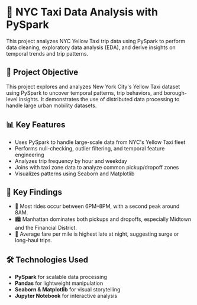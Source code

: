 # 🗽 NYC Taxi Data Analysis with PySpark

This project analyzes NYC Yellow Taxi trip data using PySpark to perform data cleaning, exploratory data analysis (EDA), and derive insights on temporal trends and trip patterns.

## 🎯 Project Objective

This project explores and analyzes New York City's Yellow Taxi dataset using PySpark to uncover temporal patterns, trip behaviors, and borough-level insights. It demonstrates the use of distributed data processing to handle large urban mobility datasets.


## 📊 Key Features

- Uses PySpark to handle large-scale data from NYC's Yellow Taxi fleet
- Performs null-checking, outlier filtering, and temporal feature engineering
- Analyzes trip frequency by hour and weekday
- Joins with taxi zone data to analyze common pickup/dropoff zones
- Visualizes patterns using Seaborn and Matplotlib

## 🧠 Key Findings

- 🚕 Most rides occur between 6PM–8PM, with a second peak around 8AM.
- 🏙️ Manhattan dominates both pickups and dropoffs, especially Midtown and the Financial District.
- 💸 Average fare per mile is highest late at night, suggesting surge or long-haul trips.


## 🛠️ Technologies Used

- **PySpark** for scalable data processing
- **Pandas** for lightweight manipulation
- **Seaborn & Matplotlib** for visual storytelling
- **Jupyter Notebook** for interactive analysis
